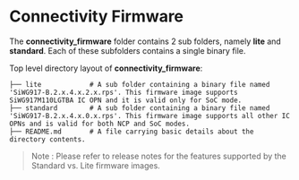 # Connectivity Firmware 

The **connectivity_firmware** folder contains 2 sub folders, namely **lite** and **standard**. Each of these subfolders contains a single binary file. 

Top level directory layout of **connectivity_firmware**:

    ├── lite            # A sub folder containing a binary file named 'SiWG917-B.2.x.4.x.2.x.rps'. This firmware image supports SiWG917M110LGTBA IC OPN and it is valid only for SoC mode. 
    ├── standard        # A sub folder containing a binary file named 'SiWG917-B.2.x.4.x.0.x.rps'. This firmware image supports all other IC OPNs and is valid for both NCP and SoC modes.
    ├── README.md       # A file carrying basic details about the directory contents.
       
> Note : 
> Please refer to release notes for the features supported by the Standard vs. Lite firmware images.
 
